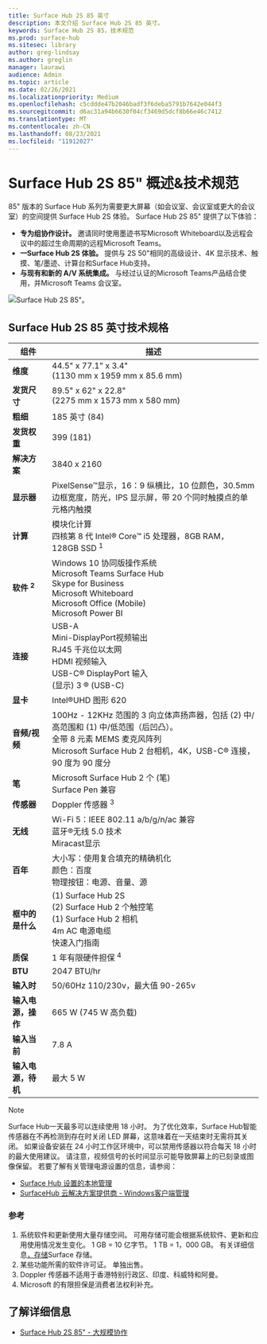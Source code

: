 ```yaml
---
title: Surface Hub 2S 85 英寸
description: 本文介绍 Surface Hub 2S 85 英寸。
keywords: Surface Hub 2S 85，技术规范
ms.prod: surface-hub
ms.sitesec: library
author: greg-lindsay
ms.author: greglin
manager: laurawi
audience: Admin
ms.topic: article
ms.date: 02/26/2021
ms.localizationpriority: Medium
ms.openlocfilehash: c5cddde47b2046badf3f6deba5791b7642e044f3
ms.sourcegitcommit: d6ac31a94b6630f04cf3469d5dcf8b66e46c7412
ms.translationtype: MT
ms.contentlocale: zh-CN
ms.lasthandoff: 08/23/2021
ms.locfileid: "11912027"
---
```

# <a name="surface-hub-2s-85-overview--tech-specs"></a>Surface Hub 2S 85" 概述&技术规范

85" 版本的 Surface Hub 系列为需要更大屏幕（如会议室、会议室或更大的会议室）的空间提供 Surface Hub 2S 体验。 Surface Hub 2S 85" 提供了以下体验：

- **专为组协作设计。** 邀请同时使用墨迹书写Microsoft Whiteboard以及远程会议中的超过生命周期的远程Microsoft Teams。
- **一Surface Hub 2S 体验。** 提供与 2S 50"相同的高级设计、4K 显示技术、触摸、笔/墨迹、计算台和Surface Hub支持。
- **与现有和新的 A/V 系统集成。** 与经过认证的Microsoft Teams产品结合使用，并Microsoft Teams 会议室。

![Surface Hub 2S 85"。](images/hub-2s-85.png)

## <a name="surface-hub-2s-85-tech-specs"></a>Surface Hub 2S 85 英寸技术规格

| 组件    | 描述                                                                                                                                                                                                                                         |
| ----------------- | --------------------------------------------------------------------------------------------------------------------------------------------------------------------------------------------------------------------------------------------------------- |
|**维度**| 44.5" x 77.1" x 3.4"<br> (1130 mm x 1959 mm x 85.6 mm)                                                                                                                                                                                                         |
|**发货尺寸**| 89.5" x 62" x 22.8"<br> (2275 mm x 1573 mm x 580 mm)                                                                                                                                                                                                         |
|**粗细**| 185 英寸 (84)                                                                                                                                                                                                                                             |
|**发货权重**| 399 (181)                                                                                                                                                                                                                                             |
|**解决方案**| 3840 x 2160                                                                                                                                                                                                                                               |
|**显示器**| PixelSense™显示，16：9 纵横比，10 位颜色，30.5mm 边框宽度，防光，IPS 显示屏，带 20 个同时触摸点的单元格内触摸                                                                                                           |
|**计算**| 模块化计算<br>四核第 8 代 Intel® Core™ i5 处理器，8GB RAM，128GB SSD <sup> 1</sup>                                                                                                                                                      |
|**软件 <sup> 2</sup>**| Windows 10 协同版操作系统<br>Microsoft Teams Surface Hub<br>Skype for Business<br>Microsoft Whiteboard<br>Microsoft Office (Mobile) <br>Microsoft Power BI                                                                                               |
|**连接**| USB-A<br>Mini-DisplayPort视频输出<br>RJ45 千兆位以太网<br>HDMI 视频输入<br>USB-C® DisplayPort 输入<br> (显示) 3 ® (USB-C)                                                                                                            |
|**显卡**| Intel®UHD 图形 620                                                                                                                                                                                                                                   |
|**音频/视频**| 100Hz - 12KHz 范围的 3 向立体声扬声器，包括 (2) 中/高范围和 (1) 中/低范围（后凹凸）。 <br>全带 8 元素 MEMS 麦克风阵列<br>Microsoft Surface Hub 2 台相机，4K，USB-C® 连接，90 度为 90 度分 |
|**笔**| Microsoft Surface Hub 2 个 (笔) <br>Surface Pen 兼容                                                                                                                                                                                       |
|**传感器**| Doppler 传感器 <sup> 3</sup>                                                                                                                                                                                                                                 |
|**无线**| Wi-Fi 5：IEEE 802.11 a/b/g/n/ac 兼容<br>蓝牙®无线 5.0 技术<br>Miracast显示                                                                                                                                                      |
|**百年**| 大小写：使用复合填充的精确机化<br>颜色：百度<br>物理按钮：电源、音量、源                                                                                                                            |
|**框中的是什么**|  (1) Surface Hub 2S<br> (2) Surface Hub 2 个触控笔<br> (1) Surface Hub 2 相机<br>4m AC 电源电缆<br>快速入门指南                                                                                                                                         |
|**质保**| 1 年有限硬件担保 <sup> 4</sup>                                                                                                                                                                                                                          |
|**BTU**| 2047 BTU/hr |
|**输入时**| 50/60Hz 110/230v，最大值 90-265v |
|**输入电源，操作**| 665 W (745 W 高负载)  |
|**输入当前**| 7.8 A |
|**输入电源，待机**| 最大 5 W  |

> [!NOTE]
> Surface Hub一天最多可以连续使用 18 小时。 为了优化效率，Surface Hub智能传感器在不再检测到存在时关闭 LED 屏幕，这意味着在一天结束时无需将其关闭。 如果设备安装在 24 小时工作区环境中，可以禁用传感器以符合每天 18 小时的最大使用建议。 请注意，视频信号的长时间显示可能导致屏幕上的已刻录或图像保留。 若要了解有关管理电源设置的信息，请参阅：
>
> - [Surface Hub 设置的本地管理](local-management-surface-hub-settings.md)
> - [SurfaceHub 云解决方案提供商 - Windows客户端管理](/windows/client-management/mdm/surfacehub-csp)

### <a name="references"></a>参考

1. 系统软件和更新使用大量存储空间。 可用存储可能会根据系统软件、更新和应用使用情况发生变化。 1 GB = 10 亿字节。 1 TB = 1，000 GB。 有关详细信息[，存储](https://www.surface.com/storage)Surface 存储。
2. 某些功能所需的软件许可证。 单独出售。
3. Doppler 传感器不适用于香港特别行政区、印度、科威特和阿曼。
4. Microsoft 的有限担保是消费者法权利补充。 

## <a name="learn-more"></a>了解详细信息

- [Surface Hub 2S 85" - 大规模协作](https://techcommunity.microsoft.com/t5/surface-it-pro-blog/surface-hub-2s-85-quot-collaboration-at-a-massive-scale/ba-p/1669717)
